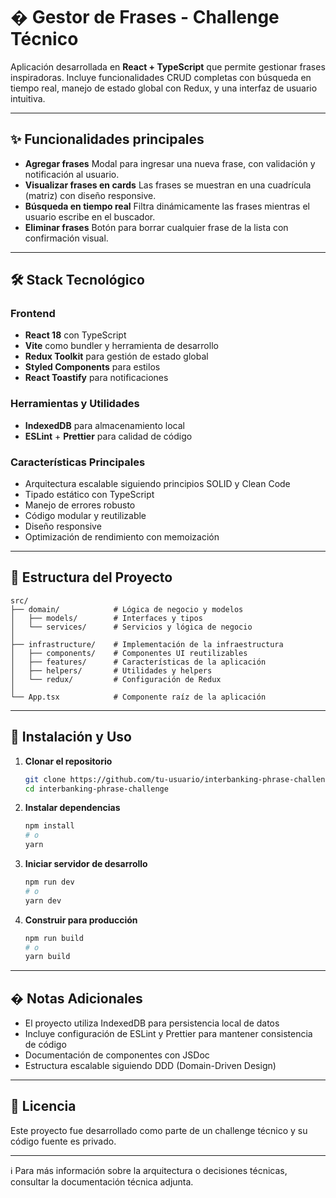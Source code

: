 # � Gestor de Frases - Challenge Técnico

Aplicación desarrollada en **React + TypeScript** que permite gestionar frases inspiradoras. Incluye funcionalidades CRUD completas con búsqueda en tiempo real, manejo de estado global con Redux, y una interfaz de usuario intuitiva.

---

## ✨ Funcionalidades principales

- **Agregar frases**
  Modal para ingresar una nueva frase, con validación y notificación al usuario.
- **Visualizar frases en cards**
  Las frases se muestran en una cuadrícula (matriz) con diseño responsive.
- **Búsqueda en tiempo real**
  Filtra dinámicamente las frases mientras el usuario escribe en el buscador.
- **Eliminar frases**
  Botón para borrar cualquier frase de la lista con confirmación visual.

---

## 🛠️ Stack Tecnológico

### Frontend

- **React 18** con TypeScript
- **Vite** como bundler y herramienta de desarrollo
- **Redux Toolkit** para gestión de estado global
- **Styled Components** para estilos
- **React Toastify** para notificaciones

### Herramientas y Utilidades

- **IndexedDB** para almacenamiento local
- **ESLint** + **Prettier** para calidad de código

### Características Principales

- Arquitectura escalable siguiendo principios SOLID y Clean Code
- Tipado estático con TypeScript
- Manejo de errores robusto
- Código modular y reutilizable
- Diseño responsive
- Optimización de rendimiento con memoización

---

## 📂 Estructura del Proyecto

```
src/
├── domain/            # Lógica de negocio y modelos
│   ├── models/        # Interfaces y tipos
│   └── services/      # Servicios y lógica de negocio
│
├── infrastructure/    # Implementación de la infraestructura
│   ├── components/    # Componentes UI reutilizables
│   ├── features/      # Características de la aplicación
│   ├── helpers/       # Utilidades y helpers
│   └── redux/         # Configuración de Redux
│
└── App.tsx            # Componente raíz de la aplicación
```

---

## 🚀 Instalación y Uso

1. **Clonar el repositorio**

   ```bash
   git clone https://github.com/tu-usuario/interbanking-phrase-challenge.git
   cd interbanking-phrase-challenge
   ```

2. **Instalar dependencias**

   ```bash
   npm install
   # o
   yarn
   ```

3. **Iniciar servidor de desarrollo**

   ```bash
   npm run dev
   # o
   yarn dev
   ```

4. **Construir para producción**
   ```bash
   npm run build
   # o
   yarn build
   ```

---

## � Notas Adicionales

- El proyecto utiliza IndexedDB para persistencia local de datos
- Incluye configuración de ESLint y Prettier para mantener consistencia de código
- Documentación de componentes con JSDoc
- Estructura escalable siguiendo DDD (Domain-Driven Design)

---

## 📄 Licencia

Este proyecto fue desarrollado como parte de un challenge técnico y su código fuente es privado.

---

ℹ️ Para más información sobre la arquitectura o decisiones técnicas, consultar la documentación técnica adjunta.

